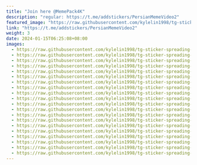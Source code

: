 ```yaml
---
title: "Join here @MemePack4K"
description: "regular: https://t.me/addstickers/PersianMemeVideo2"
featured_image: "https://raw.githubusercontent.com/kylelin1998/tg-sticker-spreading-worldwide-images/main/img/ac19c39a-2fa5-4b8f-9d7a-c1c900d0557a.jpg"
link: "https://t.me/addstickers/PersianMemeVideo2"
weight: 3
date: 2024-01-15T06:25:08+08:00
images:
  - https://raw.githubusercontent.com/kylelin1998/tg-sticker-spreading-worldwide-images/main/img/ac19c39a-2fa5-4b8f-9d7a-c1c900d0557a.jpg
  - https://raw.githubusercontent.com/kylelin1998/tg-sticker-spreading-worldwide-images/main/img/2d2b816b-8538-4af5-b8fc-acca84198660.jpg
  - https://raw.githubusercontent.com/kylelin1998/tg-sticker-spreading-worldwide-images/main/img/03a9871a-b51d-465a-ba98-6e524b1b2834.jpg
  - https://raw.githubusercontent.com/kylelin1998/tg-sticker-spreading-worldwide-images/main/img/e3f536dd-56cf-486e-9992-21368ea62ea7.jpg
  - https://raw.githubusercontent.com/kylelin1998/tg-sticker-spreading-worldwide-images/main/img/67e4c5f0-a8ec-4464-9008-ddc56a1e62d9.jpg
  - https://raw.githubusercontent.com/kylelin1998/tg-sticker-spreading-worldwide-images/main/img/69d11bc9-1f1d-423e-8ae5-9b339003719f.jpg
  - https://raw.githubusercontent.com/kylelin1998/tg-sticker-spreading-worldwide-images/main/img/2e9c7a42-fcb8-4bba-b437-6f849579013c.jpg
  - https://raw.githubusercontent.com/kylelin1998/tg-sticker-spreading-worldwide-images/main/img/bad54c41-e371-4c37-aaf9-2102a94fb131.jpg
  - https://raw.githubusercontent.com/kylelin1998/tg-sticker-spreading-worldwide-images/main/img/d953f83a-876e-4210-ad5c-4a70d55cd3e3.jpg
  - https://raw.githubusercontent.com/kylelin1998/tg-sticker-spreading-worldwide-images/main/img/083112f1-35af-434d-9555-45ce04fb20c2.jpg
  - https://raw.githubusercontent.com/kylelin1998/tg-sticker-spreading-worldwide-images/main/img/3a6df593-30c8-4d41-a656-9320409c8ec4.jpg
  - https://raw.githubusercontent.com/kylelin1998/tg-sticker-spreading-worldwide-images/main/img/2a4a44a5-e044-4e95-b7fd-81342fd96d30.jpg
  - https://raw.githubusercontent.com/kylelin1998/tg-sticker-spreading-worldwide-images/main/img/d164ed77-432c-4fd5-9efb-113026331bac.jpg
  - https://raw.githubusercontent.com/kylelin1998/tg-sticker-spreading-worldwide-images/main/img/288d027a-1529-4c60-a32b-a25f704841a6.jpg
  - https://raw.githubusercontent.com/kylelin1998/tg-sticker-spreading-worldwide-images/main/img/830034a5-a320-41c5-8954-1fe3325d1938.jpg
  - https://raw.githubusercontent.com/kylelin1998/tg-sticker-spreading-worldwide-images/main/img/d02ba610-4727-4fd6-bedc-b518bbd9b9cf.jpg
  - https://raw.githubusercontent.com/kylelin1998/tg-sticker-spreading-worldwide-images/main/img/56eb1a63-1075-4ffe-95d0-ab4bd9b00ae2.jpg
  - https://raw.githubusercontent.com/kylelin1998/tg-sticker-spreading-worldwide-images/main/img/1f71a5e3-bf68-41da-b0ad-fa4ec79c9212.jpg
  - https://raw.githubusercontent.com/kylelin1998/tg-sticker-spreading-worldwide-images/main/img/a98485a7-7cda-4256-b736-d1d9837cbcf4.jpg
  - https://raw.githubusercontent.com/kylelin1998/tg-sticker-spreading-worldwide-images/main/img/a49bd5f9-2e6a-4551-bf46-40ffd38842ee.jpg
---
```

